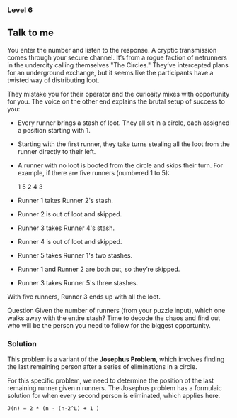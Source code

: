 ### Level 6

## Talk to me

You enter the number and listen to the response. A cryptic transmission comes through your secure channel. It’s from a
rogue faction of netrunners in the undercity calling themselves "The Circles." They’ve intercepted plans for an
underground exchange, but it seems like the participants have a twisted way of distributing loot.

They mistake you for their operator and the curiosity mixes with opportunity for you. The voice on the other end
explains the brutal setup of success to you:

- Every runner brings a stash of loot. They all sit in a circle, each assigned a position starting with 1.
- Starting with the first runner, they take turns stealing all the loot from the runner directly to their left.
- A runner with no loot is booted from the circle and skips their turn.
  For example, if there are five runners (numbered 1 to 5):

  1
  5 2
  4 3

- Runner 1 takes Runner 2's stash.
- Runner 2 is out of loot and skipped.
- Runner 3 takes Runner 4's stash.
- Runner 4 is out of loot and skipped.
- Runner 5 takes Runner 1's two stashes.
- Runner 1 and Runner 2 are both out, so they’re skipped.
- Runner 3 takes Runner 5's three stashes.

With five runners, Runner 3 ends up with all the loot.

Question
Given the number of runners (from your puzzle input), which one walks away with the entire stash? Time to decode the
chaos and find out who will be the person you need to follow for the biggest opportunity.

### Solution

This problem is a variant of the **Josephus Problem**, which involves finding the last remaining person after a series of eliminations in a circle.

For this specific problem, we need to determine the position of the last remaining runner given n runners. The Josephus problem has a formulaic solution for when every second person is eliminated, which applies here.

```
J(n) = 2 * (n - (n-2^L) + 1 )
```

